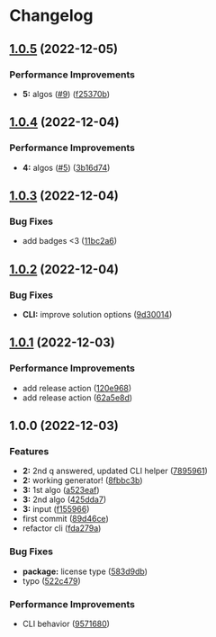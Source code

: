 # Changelog

## [1.0.5](https://github.com/followynne/advent-code-2022/compare/v1.0.4...v1.0.5) (2022-12-05)


### Performance Improvements

* **5:** algos ([#9](https://github.com/followynne/advent-code-2022/issues/9)) ([f25370b](https://github.com/followynne/advent-code-2022/commit/f25370b143950871857695c257ce10efd4770f75))

## [1.0.4](https://github.com/followynne/advent-code-2022/compare/v1.0.3...v1.0.4) (2022-12-04)


### Performance Improvements

* **4:** algos ([#5](https://github.com/followynne/advent-code-2022/issues/5)) ([3b16d74](https://github.com/followynne/advent-code-2022/commit/3b16d7432b0abd9ac4f8ed3acdd6855bc970958c))

## [1.0.3](https://github.com/followynne/advent-code-2022/compare/v1.0.2...v1.0.3) (2022-12-04)


### Bug Fixes

* add badges &lt;3 ([11bc2a6](https://github.com/followynne/advent-code-2022/commit/11bc2a67e256eb5e781d5f093955e7df8697d81b))

## [1.0.2](https://github.com/followynne/advent-code-2022/compare/v1.0.1...v1.0.2) (2022-12-04)


### Bug Fixes

* **CLI:** improve solution options ([9d30014](https://github.com/followynne/advent-code-2022/commit/9d3001450c30a8caaac34566e8f3b7dd8fb25f78))

## [1.0.1](https://github.com/followynne/advent-code-2022/compare/v1.0.0...v1.0.1) (2022-12-03)


### Performance Improvements

* add release action ([120e968](https://github.com/followynne/advent-code-2022/commit/120e96872731e13f014a71d4e9e4b31011fc8686))
* add release action ([62a5e8d](https://github.com/followynne/advent-code-2022/commit/62a5e8d217c3ad2c871dae3db7e106560e8dc8e2))

## 1.0.0 (2022-12-03)


### Features

* **2:** 2nd q answered, updated CLI helper ([7895961](https://github.com/followynne/advent-code-2022/commit/78959612318ee2cd0f9a305bea0511fdf079165a))
* **2:** working generator! ([8fbbc3b](https://github.com/followynne/advent-code-2022/commit/8fbbc3b552df59c570e197d1e09efc9c45dd0d34))
* **3:** 1st algo ([a523eaf](https://github.com/followynne/advent-code-2022/commit/a523eafd67af6b9396565bc792c86b79b6efdf43))
* **3:** 2nd algo ([425dda7](https://github.com/followynne/advent-code-2022/commit/425dda7e5570f7eb34eb641101bbbde1996d208f))
* **3:** input ([f155966](https://github.com/followynne/advent-code-2022/commit/f155966042bdafebb6b42445c8e1cc5f0e078690))
* first commit ([89d46ce](https://github.com/followynne/advent-code-2022/commit/89d46ce86d2c4546ddd0702020701fa285b989b0))
* refactor cli ([fda279a](https://github.com/followynne/advent-code-2022/commit/fda279aa7721c476cb4da79c6b2c2da436204245))


### Bug Fixes

* **package:** license type ([583d9db](https://github.com/followynne/advent-code-2022/commit/583d9db3cb4b89ef8a736506bf3653b200baf4b6))
* typo ([522c479](https://github.com/followynne/advent-code-2022/commit/522c4793702e049b99aba112706d12f419e45f8d))


### Performance Improvements

* CLI behavior ([9571680](https://github.com/followynne/advent-code-2022/commit/9571680796cfb0f80aa020759e2525fe19af34b2))
